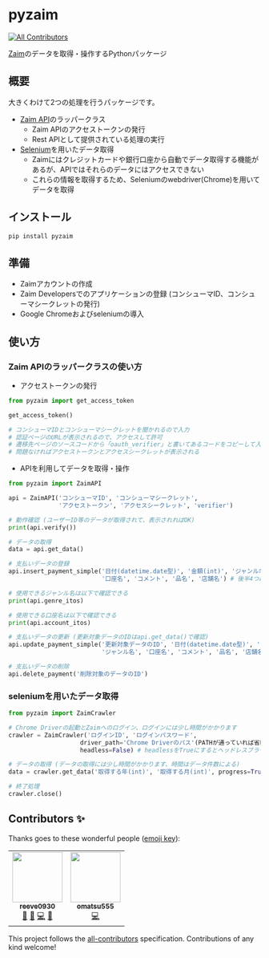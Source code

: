 # pyzaim
<!-- ALL-CONTRIBUTORS-BADGE:START - Do not remove or modify this section -->
[![All Contributors](https://img.shields.io/badge/all_contributors-2-orange.svg?style=flat-square)](#contributors-)
<!-- ALL-CONTRIBUTORS-BADGE:END -->

[Zaim](https://zaim.net/)のデータを取得・操作するPythonパッケージ

## 概要

大きくわけて2つの処理を行うパッケージです。

- [Zaim API](https://dev.zaim.net/)のラッパークラス
  - Zaim APIのアクセストークンの発行
  - Rest APIとして提供されている処理の実行
- [Selenium](https://github.com/SeleniumHQ/selenium/tree/master/py)を用いたデータ取得
  - Zaimにはクレジットカードや銀行口座から自動でデータ取得する機能があるが、APIではそれらのデータにはアクセスできない
  - これらの情報を取得するため、Seleniumのwebdriver(Chrome)を用いてデータを取得

## インストール

```bash
pip install pyzaim
```

## 準備

- Zaimアカウントの作成
- Zaim Developersでのアプリケーションの登録 (コンシューマID、コンシューマシークレットの発行)
- Google Chromeおよびseleniumの導入

## 使い方

### Zaim APIのラッパークラスの使い方

- アクセストークンの発行

```python
from pyzaim import get_access_token

get_access_token()

# コンシューマIDとコンシューマシークレットを聞かれるので入力
# 認証ページのURLが表示されるので、アクセスして許可
# 遷移先ページのソースコードから「oauth_verifier」と書いてあるコードをコピーして入力
# 問題なければアクセストークンとアクセスシークレットが表示される
```

- APIを利用してデータを取得・操作

```python
from pyzaim import ZaimAPI

api = ZaimAPI('コンシューマID', 'コンシューマシークレット',
              'アクセストークン', 'アクセスシークレット', 'verifier')

# 動作確認 (ユーザーID等のデータが取得されて、表示されればOK)
print(api.verify())

# データの取得
data = api.get_data()

# 支払いデータの登録
api.insert_payment_simple('日付(datetime.date型)', '金額(int)', 'ジャンル名',
                          '口座名', 'コメント', '品名', '店舗名') # 後半4つは任意入力

# 使用できるジャンル名は以下で確認できる
print(api.genre_itos)

# 使用できる口座名は以下で確認できる
print(api.account_itos)

# 支払いデータの更新 (更新対象データのIDはapi.get_data()で確認)
api.update_payment_simple('更新対象データのID', '日付(datetime.date型)', '金額(int)',
                          'ジャンル名', '口座名', 'コメント', '品名', '店舗名') # 後半4つは任意入力

# 支払いデータの削除
api.delete_payment('削除対象のデータのID')
```

### seleniumを用いたデータ取得

```python
from pyzaim import ZaimCrawler

# Chrome Driverの起動とZaimへのログイン、ログインには少し時間がかかります
crawler = ZaimCrawler('ログインID', 'ログインパスワード',
                    driver_path='Chrome Driverのパス'(PATHが通っていれば省略可),
                    headless=False) # headlessをTrueにするとヘッドレスブラウザで実行できる

# データの取得 (データの取得には少し時間がかかります、時間はデータ件数による)
data = crawler.get_data('取得する年(int)', '取得する月(int)', progress=True) # progressをFalseにするとプログレスバーを非表示にできる

# 終了処理
crawler.close()
```


## Contributors ✨

Thanks goes to these wonderful people ([emoji key](https://allcontributors.org/docs/en/emoji-key)):

<!-- ALL-CONTRIBUTORS-LIST:START - Do not remove or modify this section -->
<!-- prettier-ignore-start -->
<!-- markdownlint-disable -->
<table>
  <tr>
    <td align="center"><a href="https://fe-notes.work/"><img src="https://avatars.githubusercontent.com/u/38152917?v=4?s=100" width="100px;" alt=""/><br /><sub><b>reeve0930</b></sub></a><br /><a href="#projectManagement-reeve0930" title="Project Management">📆</a> <a href="https://github.com/reeve0930/pyzaim/pulls?q=is%3Apr+reviewed-by%3Areeve0930" title="Reviewed Pull Requests">👀</a> <a href="https://github.com/reeve0930/pyzaim/commits?author=reeve0930" title="Code">💻</a> <a href="https://github.com/reeve0930/pyzaim/commits?author=reeve0930" title="Documentation">📖</a></td>
    <td align="center"><a href="https://github.com/omatsu555"><img src="https://avatars.githubusercontent.com/u/40729996?v=4?s=100" width="100px;" alt=""/><br /><sub><b>omatsu555</b></sub></a><br /><a href="https://github.com/reeve0930/pyzaim/commits?author=omatsu555" title="Code">💻</a></td>
  </tr>
</table>

<!-- markdownlint-restore -->
<!-- prettier-ignore-end -->

<!-- ALL-CONTRIBUTORS-LIST:END -->

This project follows the [all-contributors](https://github.com/all-contributors/all-contributors) specification. Contributions of any kind welcome!